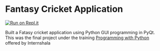# Fantasy Cricket Application

[![Run on Repl.it](https://repl.it/badge/github/arpitj07/Python-GUI)](https://repl.it/github/arpitj07/Python-GUI)


Built a Fatasy cricket application using Python GUI programming in PyQt. This was the final project under the training <a href= "https://trainings.internshala.com/python-training?utm_source=internshala-menu-dropdown"> Programming with Python </a>offered by Internshala 
